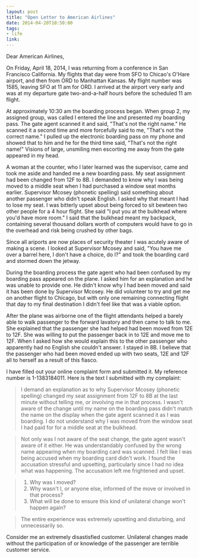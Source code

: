 ```yaml
---
layout: post
title: "Open Letter to American Airlines"
date: 2014-04-20T10:50:00
tags:
- life
link:
---
```

Dear American Airlines,

On Friday, April 18, 2014, I was returning from a conference in San Francisco California. My flights that day were from SFO to Chicao's O'Hare airport, and then from ORD to Manhattan Kansas. My flight number was 1585, leaving SFO at 11 am for ORD. I arrived at the airport very early and was at my departure gate two-and-a-half hours before the scheduled 11 am flight.

At approximately 10:30 am the boarding process began. When group 2, my assigned group, was called I entered the line and presented my boarding pass. The gate agent scanned it and said, "That's not the right name." He scanned it a second time and more forcefully said to me, "That's not the correct name." I pulled up the electronic boarding pass on my phone and showed that to him and he for the third time said, "That's not the right name!" Visions of large, unsmiling men escorting me away from the gate appeared in my head.

A woman at the counter, who I later learned was the supervisor, came and took me aside and handed me a new boarding pass. My seat assignment had been changed from 12F to 8B. I demanded to know why I was being moved to a middle seat when I had purchased a window seat months earlier. Supervisor Mcosey (phonetic spelling) said something about another passenger who didn't speak English. I asked why that meant I had to lose my seat. I was bitterly upset about being forced to sit bewteen two other people for a 4 hour flight. She said "I put you at the bulkhead where you'd have more room." I said that the bulkhead meant my backpack, containing several thousand dollars worth of computers would have to go in the overhead and risk being crushed by other bags.

Since all ariports are now places of security theater I was acutely aware of making a scene. I looked at Supervisor Mcosey and said, "You have me over a barrel here, I don't have a choice, do I?" and took the boarding card and stormed down the jetway.

During the boarding process the gate agent who had been confused by my boarding pass appeared on the plane. I asked him for an explanation and he was unable to provide one. He didn't know why I had been moved and said it has been done by Supervisor Mcosey. He did volunteer to try and get me on another flight to Chicago, but with only one remaining connecting flight that day to my final destination I didn't feel like that was a viable option.

After the plane was airborne one of the flight attendants helped a barely able to walk passenger to the forward lavatory and then came to talk to me. She explained that the passenger she had helped had been moved from 12E to 12F. She was willing to put the passenger back in to 12E and move me to 12F. When I asked how she would explain this to the other passenger who apparently had no English she couldn't answer. I stayed in 8B. I believe that the passenger who had been moved ended up with two seats, 12E and 12F all to herself as a result of this fiasco.

I have filled out your online complaint form and submitted it. My reference number is 1-1383184011. Here is the text I submitted with my complaint:

>I demand an explanation as to why Supervisor Mcosey (phonetic spelling) changed my seat assignment from 12F to 8B at the last minute without telling me, or involving me in that process. I wasn't aware of the change until my name on the boarding pass didn't match the name on the display when the gate agent scanned it as I was boarding. I do not understand why I was moved from the window seat I had paid for for a middle seat at the bulkhead.

>Not only was I not aware of the seat change, the gate agent wasn't aware of it either. He was understandably confused by the wrong name appearing when my boarding card was scanned. I felt like I was being accused when my boarding card didn't work. I found the accusation stressful and upsetting, particularly since I had no idea what was happening. The accusation left me frightened and upset.

>1. Why was I moved?
>2. Why wasn't I, or anyone else, informed of the move or involved in that process?
>3. What will be done to ensure this kind of unilateral change won't happen again?

>The entire experience was extremely upsetting and disturbing, and unnecessarily so.

Consider me an extremely disastisfied customer. Unilateral changes made without the participation of or knowledge of the passenger are terrible customer service. 

